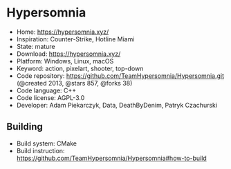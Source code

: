 # Hypersomnia

- Home: https://hypersomnia.xyz/
- Inspiration: Counter-Strike, Hotline Miami
- State: mature
- Download: https://hypersomnia.xyz/
- Platform: Windows, Linux, macOS
- Keyword: action, pixelart, shooter, top-down
- Code repository: https://github.com/TeamHypersomnia/Hypersomnia.git (@created 2013, @stars 857, @forks 38)
- Code language: C++
- Code license: AGPL-3.0
- Developer: Adam Piekarczyk, Data, DeathByDenim, Patryk Czachurski

## Building

- Build system: CMake
- Build instruction: https://github.com/TeamHypersomnia/Hypersomnia#how-to-build
